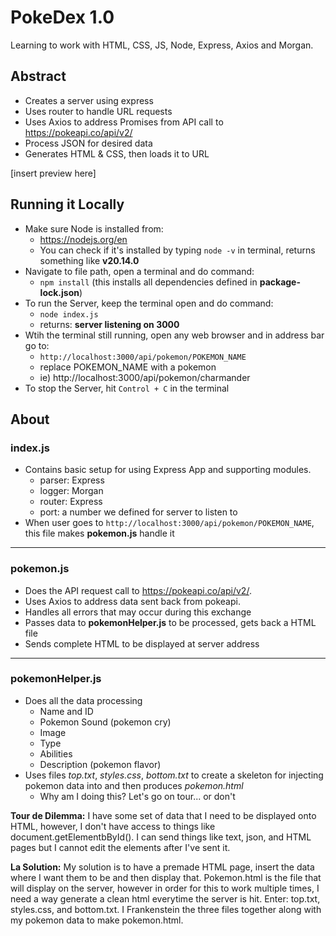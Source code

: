 # PokeDex 1.0
Learning to work with HTML, CSS, JS, Node, Express, Axios and Morgan. 

## Abstract
- Creates a server using express
- Uses router to handle URL requests
- Uses Axios to address Promises from API call to https://pokeapi.co/api/v2/ 
- Process JSON for desired data 
- Generates HTML & CSS, then loads it to URL

[insert preview here]

## Running it Locally
- Make sure Node is installed from: 
  - https://nodejs.org/en
  - You can check if it's installed by typing `node -v` in terminal, returns something like  **v20.14.0**
- Navigate to file path, open a terminal and do command: 
  - `npm install` (this installs all dependencies defined in __package-lock.json__)
-  To run the Server, keep the terminal open and do command: 
   -  `node index.js`
   -  returns: **server listening on 3000**
- Wtih the terminal still running, open any web browser and in address bar go to:
  - `http://localhost:3000/api/pokemon/POKEMON_NAME`
  - replace POKEMON_NAME with a pokemon 
  - ie) http://localhost:3000/api/pokemon/charmander
- To stop the Server, hit `Control + C` in the terminal
  
## About
### index.js
- Contains basic setup for using Express App and supporting modules.
  - parser: Express
  - logger: Morgan
  - router: Express
  - port: a number we defined for server to listen to 
- When user goes to `http://localhost:3000/api/pokemon/POKEMON_NAME`, this file makes **pokemon.js** handle it

---
### pokemon.js
- Does the API request call to https://pokeapi.co/api/v2/. 
- Uses Axios to address data sent back from pokeapi. 
- Handles all errors that may occur during this exchange
- Passes data to **pokemonHelper.js** to be processed, gets back a HTML file
- Sends complete HTML to be displayed at server address

---
### pokemonHelper.js
- Does all the data processing
  - Name and ID
  - Pokemon Sound (pokemon cry)
  - Image
  - Type
  - Abilities 
  - Description (pokemon flavor)
- Uses files *top.txt*, *styles.css*, *bottom.txt* to create a skeleton for injecting pokemon data into and then produces *pokemon.html*
  - Why am I doing this? Let's go on tour... or don't

**Tour de Dilemma:** 
I have some set of data that I need to be displayed onto HTML, however, I don't have access to things like document.getElementbById(). I can send things like text, json, and HTML pages but I cannot edit the elements after I've sent it.

**La Solution:**
My solution is to have a premade HTML page, insert the data where I want them to be and then display that. Pokemon.html is the file that will display on the server, however in order for this to work multiple times, I need a way generate a clean html everytime the server is hit. Enter: top.txt, styles.css, and bottom.txt. I Frankenstein the three files together along with my pokemon data to make pokemon.html.
